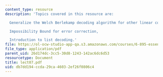 ```yaml
---
content_type: resource
description: 'Topics covered in this resource are:

  Generalize the Welch Berlekamp decoding algorithm for other linear codes,

  Impossibility Bound for error correction,

  Introduction to list decoding.'
file: https://ol-ocw-studio-app-qa.s3.amazonaws.com/courses/6-895-essential-coding-theory-fall-2004/db7dd194ccda29ca46032ef26f0806c4_lect07.pdf
file_type: application/pdf
parent_uid: 26d174dc-3cc5-30d8-1243-142ac6dc6d53
resourcetype: Document
title: lect07.pdf
uid: db7dd194-ccda-29ca-4603-2ef26f0806c4
---
```

